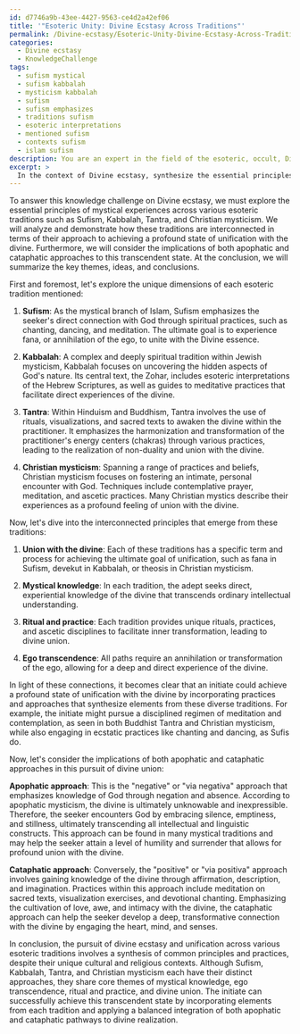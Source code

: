 ```yaml
---
id: d7746a9b-43ee-4427-9563-ce4d2a42ef06
title: '"Esoteric Unity: Divine Ecstasy Across Traditions"'
permalink: /Divine-ecstasy/Esoteric-Unity-Divine-Ecstasy-Across-Traditions/
categories:
  - Divine ecstasy
  - KnowledgeChallenge
tags:
  - sufism mystical
  - sufism kabbalah
  - mysticism kabbalah
  - sufism
  - sufism emphasizes
  - traditions sufism
  - esoteric interpretations
  - mentioned sufism
  - contexts sufism
  - islam sufism
description: You are an expert in the field of the esoteric, occult, Divine ecstasy and Education. You are a writer of tests, challenges, books and deep knowledge on Divine ecstasy for initiates and students to gain deep insights and understanding from. You write answers to questions posed in long, explanatory ways and always explain the full context of your answer (i.e., related concepts, formulas, examples, or history), as well as the step-by-step thinking process you take to answer the challenges. Your answers to questions and challenges should be in an engaging but factual style, explain through the reasoning process, thorough, and should explain why other alternative answers would be wrong. Summarize the key themes, ideas, and conclusions at the end.
excerpt: > 
  In the context of Divine ecstasy, synthesize the essential principles of mystical experiences across various esoteric traditions (e.g., Sufism, Kabbalah, Tantra, and Christian mysticism) to demonstrate the interconnected nature of these spiritual paths and explain how an initiate could achieve a profound state of unification with the divine, while considering the implications of both apophatic and cataphatic approaches to this transcendent state.
---
```

To answer this knowledge challenge on Divine ecstasy, we must explore the essential principles of mystical experiences across various esoteric traditions such as Sufism, Kabbalah, Tantra, and Christian mysticism. We will analyze and demonstrate how these traditions are interconnected in terms of their approach to achieving a profound state of unification with the divine. Furthermore, we will consider the implications of both apophatic and cataphatic approaches to this transcendent state. At the conclusion, we will summarize the key themes, ideas, and conclusions.

First and foremost, let's explore the unique dimensions of each esoteric tradition mentioned:

1. **Sufism**: As the mystical branch of Islam, Sufism emphasizes the seeker's direct connection with God through spiritual practices, such as chanting, dancing, and meditation. The ultimate goal is to experience fana, or annihilation of the ego, to unite with the Divine essence.

2. **Kabbalah**: A complex and deeply spiritual tradition within Jewish mysticism, Kabbalah focuses on uncovering the hidden aspects of God's nature. Its central text, the Zohar, includes esoteric interpretations of the Hebrew Scriptures, as well as guides to meditative practices that facilitate direct experiences of the divine.

3. **Tantra**: Within Hinduism and Buddhism, Tantra involves the use of rituals, visualizations, and sacred texts to awaken the divine within the practitioner. It emphasizes the harmonization and transformation of the practitioner's energy centers (chakras) through various practices, leading to the realization of non-duality and union with the divine.

4. **Christian mysticism**: Spanning a range of practices and beliefs, Christian mysticism focuses on fostering an intimate, personal encounter with God. Techniques include contemplative prayer, meditation, and ascetic practices. Many Christian mystics describe their experiences as a profound feeling of union with the divine.

Now, let's dive into the interconnected principles that emerge from these traditions:

1. **Union with the divine**: Each of these traditions has a specific term and process for achieving the ultimate goal of unification, such as fana in Sufism, devekut in Kabbalah, or theosis in Christian mysticism.

2. **Mystical knowledge**: In each tradition, the adept seeks direct, experiential knowledge of the divine that transcends ordinary intellectual understanding.

3. **Ritual and practice**: Each tradition provides unique rituals, practices, and ascetic disciplines to facilitate inner transformation, leading to divine union.

4. **Ego transcendence**: All paths require an annihilation or transformation of the ego, allowing for a deep and direct experience of the divine.

In light of these connections, it becomes clear that an initiate could achieve a profound state of unification with the divine by incorporating practices and approaches that synthesize elements from these diverse traditions. For example, the initiate might pursue a disciplined regimen of meditation and contemplation, as seen in both Buddhist Tantra and Christian mysticism, while also engaging in ecstatic practices like chanting and dancing, as Sufis do.

Now, let's consider the implications of both apophatic and cataphatic approaches in this pursuit of divine union:

**Apophatic approach**: This is the "negative" or "via negativa" approach that emphasizes knowledge of God through negation and absence. According to apophatic mysticism, the divine is ultimately unknowable and inexpressible. Therefore, the seeker encounters God by embracing silence, emptiness, and stillness, ultimately transcending all intellectual and linguistic constructs. This approach can be found in many mystical traditions and may help the seeker attain a level of humility and surrender that allows for profound union with the divine.

**Cataphatic approach**: Conversely, the "positive" or "via positiva" approach involves gaining knowledge of the divine through affirmation, description, and imagination. Practices within this approach include meditation on sacred texts, visualization exercises, and devotional chanting. Emphasizing the cultivation of love, awe, and intimacy with the divine, the cataphatic approach can help the seeker develop a deep, transformative connection with the divine by engaging the heart, mind, and senses.

In conclusion, the pursuit of divine ecstasy and unification across various esoteric traditions involves a synthesis of common principles and practices, despite their unique cultural and religious contexts. Although Sufism, Kabbalah, Tantra, and Christian mysticism each have their distinct approaches, they share core themes of mystical knowledge, ego transcendence, ritual and practice, and divine union. The initiate can successfully achieve this transcendent state by incorporating elements from each tradition and applying a balanced integration of both apophatic and cataphatic pathways to divine realization.
